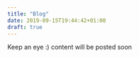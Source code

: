 ```yaml
---
title: "Blog"
date: 2019-09-15T19:44:42+01:00
draft: true
---
```


Keep an eye :) content will be posted soon
